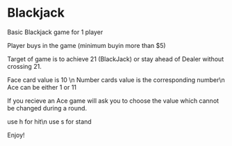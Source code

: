 # Blackjack
Basic Blackjack game for 1 player

Player buys in the game (minimum buyin more than $5)

Target of game is to achieve 21 (BlackJack) or stay ahead of Dealer without crossing 21.

Face card value is 10 \n
Number cards value is the corresponding number\n
Ace can be either 1 or 11

If you recieve an Ace game will ask you to choose the value which cannot be changed during a round.

use h for hit\n
use s for stand

Enjoy!
